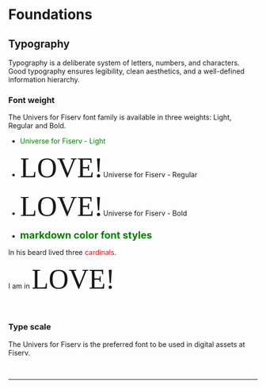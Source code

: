 # Foundations

## Typography

Typography is a deliberate system of letters, numbers, and characters. Good typography ensures legibility, clean aesthetics, and a well-defined information hierarchy.
</br>

### Font weight

The Univers for Fiserv font family is available in three weights: Light, Regular and Bold.

- <span style="color:green;">Universe for Fiserv - Light</span>
- <span style="font-family:Universe for Fiserv; font-size:4em;">LOVE!</span>Universe for Fiserv - Regular
- <span style="font-family:Papyrus; font-size:4em;">LOVE!</span>Universe for Fiserv - Bold

- <span style="color:green;font-weight:700;font-size:20px">
    markdown color font styles
</span>

In his beard lived three <span style="color:red">cardinals</span>.

I am in <span style="font-family:Papyrus; font-size:4em;">LOVE!</span>


</br>

### Type scale

The Univers for Fiserv is the preferred font to be used in digital assets at Fiserv.

</br>

___
